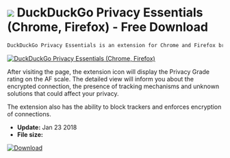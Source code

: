 # ![](https://cdn.softexe.net/static/icon/2/duckduckgo-privacy-essentials-chrome-firefox-10692.png) DuckDuckGo Privacy Essentials (Chrome, Firefox)  - Free Download

```sh
DuckDuckGo Privacy Essentials is an extension for Chrome and Firefox browsers, prepared by the authors protecting the privacy of the DuckDuckGo search engine. Its task is to assess to what extent the site cares about our privacy, whether the terms of use are friendly and inform about external components that track our activity.
```
[![DuckDuckGo Privacy Essentials (Chrome, Firefox)](https:https://tse4.mm.bing.net/th?id=OIP.hyi7C1AUIQ1MnfHaaCOkyQHaGy&pid=Api)](https://softexe.net/win/internet/browser-add-ons/duckduckgo-privacy-essentials-chrome-firefox:pRfab.html)

After visiting the page, the extension icon will display the Privacy Grade rating on the AF scale. The detailed view will inform you about the encrypted connection, the presence of tracking mechanisms and unknown solutions that could affect your privacy. 
 
 
 The extension also has the ability to block trackers and enforces encryption of connections.


- **Update:** Jan 23 2018
- **File size:** 

[![Download](https://cdn.softexe.net/static/img/download.png)](https://softexe.net/win/internet/browser-add-ons/duckduckgo-privacy-essentials-chrome-firefox:pRfab.html)

